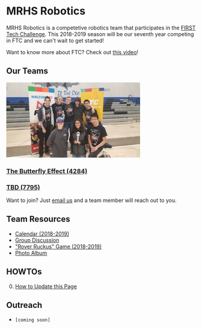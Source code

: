 # MRHS Robotics

MRHS Robotics is a competetive robotics team that participates in the [FIRST Tech Challenge](https://www.firstinspires.org/robotics/ftc).  This 2018-2019 season will be our seventh year competing in FTC and we can't wait to get started! 

Want to know more about FTC?  Check out [this video](https://youtu.be/TLEvZgHWnrk)!

## Our Teams

<img src="images/4284_connect_award.jpg" alt="Team 4284" height="200">

### [The Butterfly Effect (4284)](teams/4284.md)

### [TBD (7795)](teams/7795.md)

Want to join?  Just [email us](mailto:mrhs-robotics-team@@googlegroups.com) and a team member will reach out to you.

## Team Resources

* [Calendar (2018-2019)](resources/calendar.md)
* [Group Discussion](resources/group.md)
* ["Rover Ruckus" Game (2018-2019)](resources/rr_game.md)
* [Photo Album](resources/photos.md)

## HOWTOs

0. [How to Update this Page](howtos/howto_contribute.md)

## Outreach
* ``[coming soon]``

